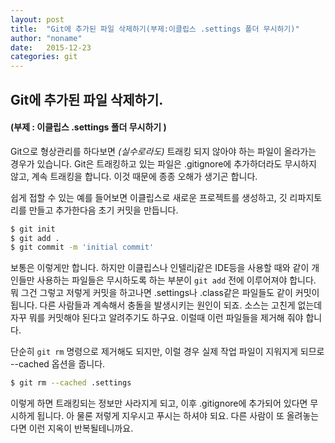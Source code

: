 ```yaml
---
layout: post
title:  "Git에 추가된 파일 삭제하기(부제:이클립스 .settings 폴더 무시하기)"
author: "noname"
date:   2015-12-23
categories: git
---
```


## Git에 추가된 파일 삭제하기.
#### (부제 : 이클립스 .settings 폴더 무시하기 )

Git으로 형상관리를 하다보면 *(실수로라도)* 트래킹 되지 않아야 하는 파일이 올라가는 경우가 있습니다. Git은 트래킹하고 있는 파일은 .gitignore에 추가하더라도 무시하지 않고, 계속 트래킹을 합니다. 이것 때문에 종종 오해가 생기곤 합니다. 

쉽게 접할 수 있는 예를 들어보면 이클립스로 새로운 프로젝트를 생성하고, 깃 리파지토리를 만들고 추가한다음 초기 커밋을 만듭니다.

```bash
$ git init
$ git add .
$ git commit -m 'initial commit'
```

보통은 이렇게만 합니다. 하지만 이클립스나 인텔리j같은 IDE등을 사용할 때와 같이 개인들만 사용하는 파일들은 무시하도록 하는 부분이 `git add` 전에 이루어져야 합니다. 
뭐 그건 그렇고 저렇게 커밋을 하고나면 .settings나 .class같은 파일들도 같이 커밋이 됩니다. 다른 사람들과 계속해서 충돌을 발생시키는 원인이 되죠. 소스는 고친게 없는데 자꾸 뭐를 커밋해야 된다고 알려주기도 하구요. 이럴때 이런 파일들을 제거해 줘야 합니다. 

단순히 `git rm` 명령으로 제거해도 되지만, 이럴 경우 실제 작업 파일이 지워지게 되므로 --cached 옵션을 줍니다. 

```bash
$ git rm --cached .settings
```

이렇게 하면 트래킹되는 정보만 사라지게 되고, 이후 .gitignore에 추가되어 있다면 무시하게 됩니다. 
아 물론 저렇게 지우시고 푸시는 하셔야 되요. 다른 사람이 또 올려놓는다면 이런 지옥이 반복될테니까요.
